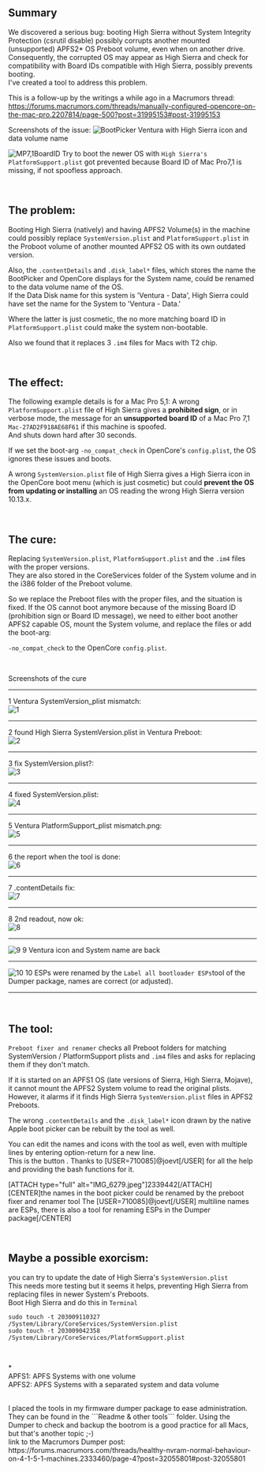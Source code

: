 ## Summary

We discovered a serious bug: booting High Sierra without System Integrity Protection (csrutil disable) possibly corrupts another mounted (unsupported) APFS2* OS Preboot volume, even when on another drive.  
Consequently, the corrupted OS may appear as High Sierra and check for compatibility with Board IDs compatible with High Sierra, possibly prevents booting.  
I've created a tool to address this problem.

This is a follow-up by the writings a while ago in a Macrumors thread:  
https://forums.macrumors.com/threads/manually-configured-opencore-on-the-mac-pro.2207814/page-500?post=31995153#post-31995153

Screenshots of the issue:
![BootPicker](https://github.com/Macschrauber/Macschrauber-s-Rom-Dump/blob/main/assets/img_Rename_and_repair_preboot/1%20ventura%20corrputed%20showing%20high%20sierra%20data.jpeg)
Ventura with High Sierra icon and data volume name  

![MP7,1BoardID](https://github.com/Macschrauber/Macschrauber-s-Rom-Dump/blob/main/assets/img_Rename_and_repair_preboot/2%20Mac-27AD2F918AE68F61%20MP7,1%20cannot%20boot%20High%20Sierra.jpeg?raw=true)
Try to boot the newer OS with ```High Sierra's PlatformSupport.plist``` got prevented because Board ID of Mac Pro7,1 is missing, if not spoofless approach.

<br>

## The problem:

Booting High Sierra (natively) and having APFS2 Volume(s) in the machine could possibly replace ```SystemVersion.plist``` and ```PlatformSupport.plist``` in the Proboot volume of another mounted APFS2 OS with its own outdated version.  

Also, the ```.contentDetails``` and ```.disk_label*``` files, which stores the name the BootPicker and OpenCore displays for the System name, could be renamed to the data volume name of the OS.  
If the Data Disk name for this system is 'Ventura - Data', High Sierra could have set the name for the System to 'Ventura - Data.'  

Where the latter is just cosmetic, the no more matching board ID in ```PlatformSupport.plist``` could make the system non-bootable.  

Also we found that it replaces 3 ```.im4``` files for Macs with T2 chip.  

<br>

## The effect:

The following example details is for a Mac Pro 5,1: A wrong ```PlatformSupport.plist``` file of High Sierra gives a **prohibited sign**, or in verbose mode, the message for an **unsupported board ID** of a Mac Pro 7,1 ```Mac-27AD2F918AE68F61``` if this machine is spoofed.  
And shuts down hard after 30 seconds.

If we set the boot-arg ```-no_compat_check``` in OpenCore's ```config.plist```, the OS ignores these issues and boots.  

A wrong ```SystemVersion.plist``` file of High Sierra gives a High Sierra icon in the OpenCore boot menu (which is just cosmetic) but could **prevent the OS from updating or installing** an OS reading the wrong High Sierra version 10.13.x.  

<br>

## The cure:

Replacing ```SystemVersion.plist```, ```PlatformSupport.plist``` and the ```.im4``` files with the proper versions.  
They are also stored in the CoreServices folder of the System volume and in the i386 folder of the Preboot volume.

So we replace the Preboot files with the proper files, and the situation is fixed. 
If the OS cannot boot anymore because of the missing Board ID (prohibition sign or Board ID message), we need to either boot another APFS2 capable OS, mount the System volume, and replace the files or add the boot-arg:  

```-no_compat_check``` to the OpenCore ```config.plist```.  

<br>

Screenshots of the cure  
___________________
1 Ventura SystemVersion_plist mismatch:<br>
![1](https://github.com/Macschrauber/Macschrauber-s-Rom-Dump/blob/main/assets/img_Rename_and_repair_preboot/3%20Ventura%20SystemVersion_plist%20mismatch.png)
___________________
2 found High Sierra SystemVersion.plist in Ventura Preboot:<br>
![2](https://github.com/Macschrauber/Macschrauber-s-Rom-Dump/blob/main/assets/img_Rename_and_repair_preboot/4%20show%20HS%20sys%20for%20Ventura.png)
___________________
3 fix SystemVersion.plist?:<br>
![3](https://github.com/Macschrauber/Macschrauber-s-Rom-Dump/blob/main/assets/img_Rename_and_repair_preboot/5%20fix%20it%20sys.png)
___________________  
4 fixed SystemVersion.plist:<br>
![4](https://github.com/Macschrauber/Macschrauber-s-Rom-Dump/blob/main/assets/img_Rename_and_repair_preboot/6%20fixed.png)
___________________  
5 Ventura PlatformSupport_plist mismatch.png:<br>
![5](https://github.com/Macschrauber/Macschrauber-s-Rom-Dump/blob/main/assets/img_Rename_and_repair_preboot/7%20Ventura%20PlatformSupport_plist%20mismatch.png)
___________________  
6 the report when the tool is done:<br>
![6](https://github.com/Macschrauber/Macschrauber-s-Rom-Dump/blob/main/assets/img_Rename_and_repair_preboot/8%20report%20after%20fix.png)
___________________  
7 .contentDetails fix:<br>
![7](https://github.com/Macschrauber/Macschrauber-s-Rom-Dump/blob/main/assets/img_Rename_and_repair_preboot/9%20corrected%20contentDetails.png)  
___________________  
8 2nd readout, now ok:<br>
![8](https://github.com/Macschrauber/Macschrauber-s-Rom-Dump/blob/main/assets/img_Rename_and_repair_preboot/A%20second%20test.png)
___________________  
![9](https://github.com/Macschrauber/Macschrauber-s-Rom-Dump/blob/main/assets/img_Rename_and_repair_preboot/B%20ventura%20repaired.jpeg)
9 Ventura icon and System name are back<br>
___________________
![10](https://github.com/Macschrauber/Macschrauber-s-Rom-Dump/blob/main/assets/img_Rename_and_repair_preboot/C%20Boot%20Picker%20with%20custom%20names.jpeg)
10 ESPs were renamed by the ```Label all bootloader ESPs```tool of the Dumper package, names are correct (or adjusted).<br>
___________________

<br>

## The tool:


```Preboot fixer and renamer``` checks all Preboot folders for matching SystemVersion / PlatformSupport plists and ```.im4``` files and asks for replacing them if they don't match.  

If it is started on an APFS1 OS (late versions of Sierra, High Sierra, Mojave), it cannot mount the APFS2 System volume to read the original plists.  
However, it alarms if it finds High Sierra ```SystemVersion.plist``` files in APFS2 Preboots.  

The wrong ```.contentDetails``` and the ```.disk_label*``` icon drawn by the native Apple boot picker can be rebuilt by the tool as well.  

You can edit the names and icons with the tool as well, even with multiple lines by entering option-return for a new line.  
This is the button <proceed with label editor>. Thanks to [USER=710085]@joevt[/USER] for all the help and providing the bash functions for it.  

[ATTACH type="full" alt="IMG_6279.jpeg"]2339442[/ATTACH]
[CENTER]the names in the boot picker could be renamed by the preboot fixer and renamer tool
The [USER=710085]@joevt[/USER] multiline names are ESPs, there is also a tool for renaming ESPs in the Dumper package[/CENTER]

<br>

## Maybe a possible exorcism:

you can try to update the date of High Sierra's ```SystemVersion.plist```  
This needs more testing but it seems it helps, preventing High Sierra from replacing files in newer System's Preboots.  
Boot High Sierra and do this in ```Terminal```  

```
sudo touch -t 203009110327 /System/Library/CoreServices/SystemVersion.plist
sudo touch -t 203009042358 /System/Library/CoreServices/PlatformSupport.plist
```
<br>

\*   
APFS1: APFS Systems with one volume  
APFS2: APFS Systems with a separated system and data volume  


<br>
I placed the tools in my firmware dumper package to ease administration.
They can be found in the ```Readme & other tools``` folder.  
Using the Dumper to check and backup the bootrom is a good practice for all Macs, but that's another topic ;-)  


<br>
link to the Macrumors Dumper post:  
https://forums.macrumors.com/threads/healthy-nvram-normal-behaviour-on-4-1-5-1-machines.2333460/page-4?post=32055801#post-32055801

